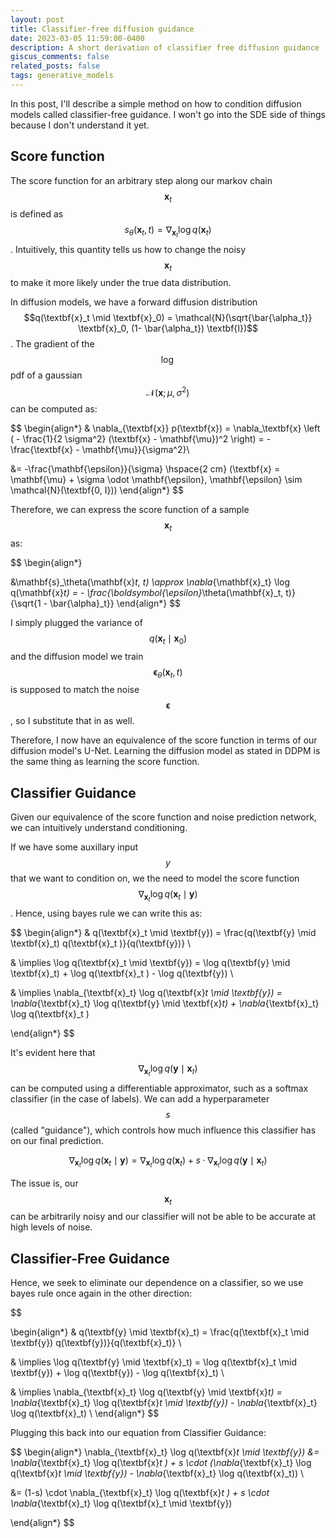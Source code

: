 ```yaml
---
layout: post
title: Classifier-free diffusion guidance
date: 2023-03-05 11:59:00-0400
description: A short derivation of classifier free diffusion guidance
giscus_comments: false
related_posts: false
tags: generative_models
---
```


In this post, I'll describe a simple method on how to condition diffusion models called classifier-free guidance. I won't go into the SDE side of things because I don't understand it yet.

## Score function

The score function for an arbitrary step along our markov chain $$\textbf{x}_t$$ is defined as $$s_\theta(\textbf{x}_t, t) = \nabla_{\textbf{x}_t} \log q(\textbf{x}_t)$$. Intuitively, this quantity tells us how to change the noisy $$\textbf{x}_t$$ to make it more likely under the true data distribution. 

In diffusion models, we have a forward diffusion distribution $$q(\textbf{x}_t \mid \textbf{x}_0) = \mathcal{N}(\sqrt{\bar{\alpha_t}} \textbf{x}_0, (1- \bar{\alpha_t}) \textbf{I})$$. The gradient of the $$\log$$ pdf of a gaussian $$\mathcal{N}(\textbf{x}; \mu, \sigma^2)$$ can be computed as:

$$
\begin{align*}
& \nabla_{\textbf{x}} p(\textbf{x}) = \nabla_\textbf{x} \left (  - \frac{1}{2 \sigma^2} (\textbf{x} - \mathbf{\mu})^2 \right) = -\frac{\textbf{x} - \mathbf{\mu}}{\sigma^2}\\ 

&= -\frac{\mathbf{\epsilon}}{\sigma} \hspace{2 cm} (\textbf{x} = \mathbf{\mu} + \sigma \odot \mathbf{\epsilon}, \mathbf{\epsilon} \sim \mathcal{N}(\textbf{0, I}))
\end{align*}
$$

Therefore, we can express the score function of a sample $$\textbf{x}_t$$ as:

$$
\begin{align*}

&\mathbf{s}_\theta(\mathbf{x}_t, t) 
\approx \nabla_{\mathbf{x}_t} \log q(\mathbf{x}_t) = - \frac{\boldsymbol{\epsilon}_\theta(\mathbf{x}_t, t)}{\sqrt{1 - \bar{\alpha}_t}}
\end{align*}
$$

I simply plugged the variance of $$q(\textbf{x}_t \mid \textbf{x}_0)$$ and the diffusion model we train $$\mathbf{\epsilon}_{\theta} (\textbf{x}_t, t)$$ is supposed to match the noise $$\mathbf{\epsilon}$$, so I substitute that in as well. 

Therefore, I now have an equivalence of the score function in terms of our diffusion model's U-Net. Learning the diffusion model as stated in DDPM is the same thing as learning the score function.

## Classifier Guidance

Given our equivalence of the score function and noise prediction network, we can intuitively understand conditioning. 

If we have some auxillary input $$y$$ that we want to condition on, we the need to model the score function $$\nabla_{\textbf{x}_t} \log q(\textbf{x}_t \mid \textbf{y})$$. Hence, using bayes rule we can write this as:

$$
\begin{align*}
& q(\textbf{x}_t \mid \textbf{y}) = \frac{q(\textbf{y} \mid \textbf{x}_t) q(\textbf{x}_t )}{q(\textbf{y})} \\

& \implies \log q(\textbf{x}_t \mid \textbf{y}) = \log q(\textbf{y} \mid \textbf{x}_t)  + \log q(\textbf{x}_t ) - \log q(\textbf{y}) \\

& \implies \nabla_{\textbf{x}_t} \log q(\textbf{x}_t \mid \textbf{y}) = \nabla_{\textbf{x}_t} \log q(\textbf{y} \mid \textbf{x}_t)  + \nabla_{\textbf{x}_t} \log q(\textbf{x}_t )

\end{align*}
$$

It's evident here that $$\nabla_{\textbf{x}_t} \log q(\textbf{y} \mid \textbf{x}_t)$$ can be computed using a differentiable approximator, such as a softmax classifier (in the case of labels). We can add a hyperparameter $$s$$ (called "guidance"), which controls how much influence this classifier has on our final prediction. 

$$
\nabla_{\textbf{x}_t} \log q(\textbf{x}_t \mid \textbf{y}) = \nabla_{\textbf{x}_t} \log q(\textbf{x}_t ) + s \cdot \nabla_{\textbf{x}_t} \log q(\textbf{y} \mid \textbf{x}_t)
$$

The issue is, our $$\textbf{x}_t$$ can be arbitrarily noisy and our classifier will not be able to be accurate at high levels of noise. 


## Classifier-Free Guidance
Hence, we seek to eliminate our dependence on a classifier, so we use bayes rule once again in the other direction: 

$$

\begin{align*}
& q(\textbf{y} \mid \textbf{x}_t) = \frac{q(\textbf{x}_t \mid \textbf{y}) q(\textbf{y})}{q(\textbf{x}_t)} \\

& \implies \log q(\textbf{y} \mid \textbf{x}_t) = \log q(\textbf{x}_t \mid \textbf{y}) + \log q(\textbf{y}) - \log q(\textbf{x}_t)  \\

& \implies \nabla_{\textbf{x}_t} \log q(\textbf{y} \mid \textbf{x}_t) = \nabla_{\textbf{x}_t} \log q(\textbf{x}_t \mid \textbf{y}) - \nabla_{\textbf{x}_t} \log q(\textbf{x}_t)  \\
\end{align*}
$$

Plugging this back into our equation from Classifier Guidance:

$$
\begin{align*}
 \nabla_{\textbf{x}_t} \log q(\textbf{x}_t \mid \textbf{y}) &= \nabla_{\textbf{x}_t} \log q(\textbf{x}_t ) + s \cdot (\nabla_{\textbf{x}_t} \log q(\textbf{x}_t \mid \textbf{y}) - \nabla_{\textbf{x}_t} \log q(\textbf{x}_t)) \\

&= (1-s) \cdot \nabla_{\textbf{x}_t} \log q(\textbf{x}_t ) + s \cdot \nabla_{\textbf{x}_t} \log q(\textbf{x}_t \mid \textbf{y})

\end{align*}
$$


<!-- end with results -->







